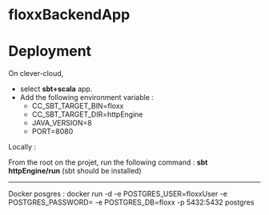 # floxxBackendApp

# Deployment

On clever-cloud, 

  - select **sbt+scala** app.
  - Add the following environment variable : 
      - CC_SBT_TARGET_BIN=floxx
      - CC_SBT_TARGET_DIR=httpEngine
      - JAVA_VERSION=8
      - PORT=8080
      
Locally : 

From the root on the projet, run the following command : **sbt httpEngine/run** (sbt should be installed) 


-----

Docker posgres : 
docker run -d -e POSTGRES_USER=floxxUser -e POSTGRES_PASSWORD= -e POSTGRES_DB=floxx -p 5432:5432  postgres